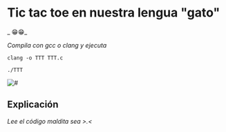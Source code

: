 # Tic tac toe en nuestra lengua "gato"

_ 😁😁_

_Compila con gcc o clang y ejecuta_

```
clang -o TTT TTT.c 
```
```
./TTT
```

<img src=/00.-Sources/ttt.gif alt="#"/>

## Explicación 

_Lee el código maldita sea >.<_

